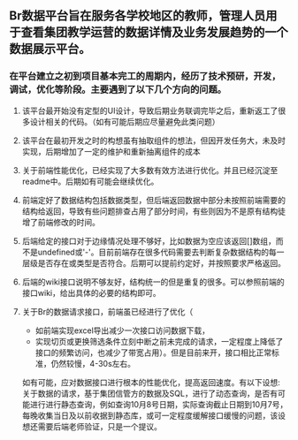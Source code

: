 ## Br数据平台旨在服务各学校地区的教师，管理人员用于查看集团教学运营的数据详情及业务发展趋势的一个数据展示平台。
### 在平台建立之初到项目基本完工的周期内，经历了技术预研，开发，调试，优化等阶段。主要遇到了以下几个方向的问题。
1. 该平台最开始没有定型的UI设计，导致后期业务联调完毕之后，重新返工了很多设计相关的代码。（如有可能后期应尽量避免此类问题）
2. 该平台在最初开发之时的构想虽有抽取组件的想法，但因开发任务大，未及时实现，后期增加了一定的维护和重新抽离组件的成本
3. 关于前端性能优化，已经实现了大多数有效方法进行优化。并且已经沉淀至readme中。后期如有可能会继续优化。
4. 前端定好了数据结构包括数据类型，但后端返回数据中部分未按照前端需要的结构给返回，导致有些问题排查占用了部分时间，有些则因为不是原有结构徒增了前端修改的时间。
5. 后端给定的接口对于边缘情况处理不够好，比如数据为空应该返回[]数组，而不是undefined或'-'。目前前端存在很多代码需要去判断复杂数据结构的每一层级是否存在或类型是否符合。后期可以提前约定好，并按照要求严格返回。
6. 后端的wiki接口说明不够友好，结构统一的但是重复的很多。可以参照前端的接口wiki，给出具体的必要的结构即可。
7. 关于Br的数据请求接口，前端虽已经进行了优化（
    * 如前端实现excel导出减少一次接口访问数据下载，
    * 实现切页或更换筛选条件立刻中断之前未完成的请求，一定程度上降低了接口的频繁访问，也减少了带宽占用）。但是目前来开，接口相比正常标准，仍然较慢，4-30s左右。  
  
    如有可能，应对数据接口进行根本的性能优化，提高返回速度。有以下设想:
  关于数据的请求，基于集团信管方的数据及SQL，进行了动态查询，是否有可能进行进行静态查询，例如查询10月8号日期，实际查询截止日期到10月7号，每晚收集当日及以前收据到静态库，或可一定程度缓解接口缓慢的问题，该设想还需要后端老师验证，只是一个提议。
